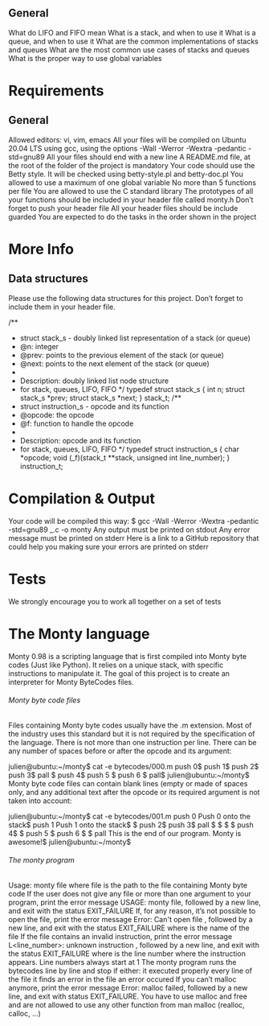 ## General

What do LIFO and FIFO mean
What is a stack, and when to use it
What is a queue, and when to use it
What are the common implementations of stacks and queues
What are the most common use cases of stacks and queues
What is the proper way to use global variables

# Requirements

## General

Allowed editors: vi, vim, emacs
All your files will be compiled on Ubuntu 20.04 LTS using gcc, using the options -Wall -Werror -Wextra -pedantic -std=gnu89
All your files should end with a new line
A README.md file, at the root of the folder of the project is mandatory
Your code should use the Betty style. It will be checked using betty-style.pl and betty-doc.pl
You allowed to use a maximum of one global variable
No more than 5 functions per file
You are allowed to use the C standard library
The prototypes of all your functions should be included in your header file called monty.h
Don’t forget to push your header file
All your header files should be include guarded
You are expected to do the tasks in the order shown in the project

# More Info

## Data structures

Please use the following data structures for this project. Don’t forget to include them in your header file.

/\*\*

- struct stack_s - doubly linked list representation of a stack (or queue)
- @n: integer
- @prev: points to the previous element of the stack (or queue)
- @next: points to the next element of the stack (or queue)
-
- Description: doubly linked list node structure
- for stack, queues, LIFO, FIFO
  */
  typedef struct stack_s
  {
  int n;
  struct stack_s *prev;
  struct stack_s \*next;
  } stack_t;
  /\*\*
- struct instruction_s - opcode and its function
- @opcode: the opcode
- @f: function to handle the opcode
-
- Description: opcode and its function
- for stack, queues, LIFO, FIFO
  */
  typedef struct instruction_s
  {
  char *opcode;
  void (\_f)(stack_t \*\*stack, unsigned int line_number);
  } instruction_t;

# Compilation & Output

Your code will be compiled this way:
$ gcc -Wall -Werror -Wextra -pedantic -std=gnu89 \_.c -o monty
Any output must be printed on stdout
Any error message must be printed on stderr
Here is a link to a GitHub repository that could help you making sure your errors are printed on stderr

# Tests

We strongly encourage you to work all together on a set of tests

# The Monty language

Monty 0.98 is a scripting language that is first compiled into Monty byte codes (Just like Python). It relies on a unique stack, with specific instructions to manipulate it. The goal of this project is to create an interpreter for Monty ByteCodes files.

###### Monty byte code files

Files containing Monty byte codes usually have the .m extension. Most of the industry uses this standard but it is not required by the specification of the language. There is not more than one instruction per line. There can be any number of spaces before or after the opcode and its argument:

julien@ubuntu:~/monty$ cat -e bytecodes/000.m
push 0$
push 1$
push 2$
  push 3$
pall $
push 4$
push 5 $
      push    6        $
pall$
julien@ubuntu:~/monty$
Monty byte code files can contain blank lines (empty or made of spaces only, and any additional text after the opcode or its required argument is not taken into account:

julien@ubuntu:~/monty$ cat -e bytecodes/001.m
push 0 Push 0 onto the stack$
push 1 Push 1 onto the stack$
$
push 2$
push 3$
                   pall    $
$
$
                           $
push 4$
$
    push 5    $
      push    6        $
$
pall This is the end of our program. Monty is awesome!$
julien@ubuntu:~/monty$

###### The monty program

Usage: monty file
where file is the path to the file containing Monty byte code
If the user does not give any file or more than one argument to your program, print the error message USAGE: monty file, followed by a new line, and exit with the status EXIT_FAILURE
If, for any reason, it’s not possible to open the file, print the error message Error: Can't open file <file>, followed by a new line, and exit with the status EXIT_FAILURE
where <file> is the name of the file
If the file contains an invalid instruction, print the error message L<line_number>: unknown instruction <opcode>, followed by a new line, and exit with the status EXIT_FAILURE
where is the line number where the instruction appears.
Line numbers always start at 1
The monty program runs the bytecodes line by line and stop if either:
it executed properly every line of the file
it finds an error in the file
an error occured
If you can’t malloc anymore, print the error message Error: malloc failed, followed by a new line, and exit with status EXIT_FAILURE.
You have to use malloc and free and are not allowed to use any other function from man malloc (realloc, calloc, …)
